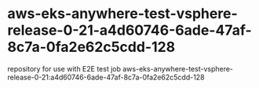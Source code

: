 # aws-eks-anywhere-test-vsphere-release-0-21-a4d60746-6ade-47af-8c7a-0fa2e62c5cdd-128
repository for use with E2E test job aws-eks-anywhere-test-vsphere-release-0-21:a4d60746-6ade-47af-8c7a-0fa2e62c5cdd-128
